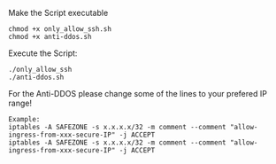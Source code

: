 
Make the Script executable 

```
chmod +x only_allow_ssh.sh
chmod +x anti-ddos.sh
```

Execute the Script:
```
./only_allow_ssh
./anti-ddos.sh
```

For the Anti-DDOS please change some of the lines to your prefered IP range!
```
Example:
iptables -A SAFEZONE -s x.x.x.x/32 -m comment --comment "allow-ingress-from-xxx-secure-IP" -j ACCEPT
iptables -A SAFEZONE -s x.x.x.x/32 -m comment --comment "allow-ingress-from-xxx-secure-IP" -j ACCEPT
````
